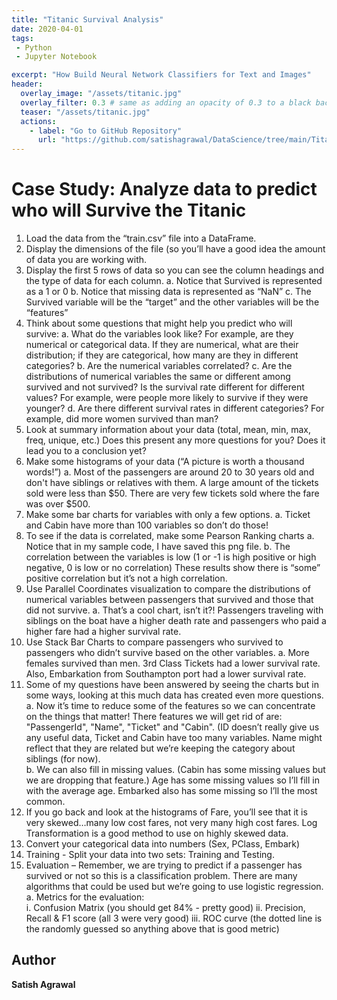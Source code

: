 ```yaml
---
title: "Titanic Survival Analysis"
date: 2020-04-01
tags:
 - Python
 - Jupyter Notebook

excerpt: "How Build Neural Network Classifiers for Text and Images"
header:
  overlay_image: "/assets/titanic.jpg"
  overlay_filter: 0.3 # same as adding an opacity of 0.3 to a black background
  teaser: "/assets/titanic.jpg"
  actions:
    - label: "Go to GitHub Repository"
      url: "https://github.com/satishagrawal/DataScience/tree/main/Titanic%20Survival%20Analysis"
---
```

# Case Study:  Analyze data to predict who will Survive the Titanic

1.	Load the data from the “train.csv” file into a DataFrame.
2.	Display the dimensions of the file (so you’ll have a good idea the amount of data you are working with.
3.	Display the first 5 rows of data so you can see the column headings and the type of data for each column.
a.	Notice that Survived is represented as a 1 or 0
b.	Notice that missing data is represented as “NaN”
c.	The Survived variable will be the “target” and the other variables will be the “features”
4.	Think about some questions that might help you predict who will survive:
a.	What do the variables look like? For example, are they numerical or categorical data. If they are numerical, what are their distribution; if they are categorical, how many are they in different categories?
b.	Are the numerical variables correlated?
c.	Are the distributions of numerical variables the same or different among survived and not survived? Is the survival rate different for different values? For example, were people more likely to survive if they were younger?
d.	Are there different survival rates in different categories? For example, did more women survived than man?
5.	Look at summary information about your data (total, mean, min, max, freq, unique, etc.)  Does this present any more questions for you?  Does it lead you to a conclusion yet?  
6.	Make some histograms of your data (“A picture is worth a thousand words!”)
a.	Most of the passengers are around 20 to 30 years old and don't have siblings or relatives with them. A large amount of the tickets sold were less than $50. There are very few tickets sold where the fare was over $500.
7.	Make some bar charts for variables with only a few options.
a.	Ticket and Cabin have more than 100 variables so don’t do those!
8.	To see if the data is correlated, make some Pearson Ranking charts
a.	Notice that in my sample code, I have saved this png file.
b.	The correlation between the variables is low (1 or -1 is high positive or high negative, 0 is low or no correlation)  These results show there is “some” positive correlation but it’s not a high correlation.
9.	 Use Parallel Coordinates visualization to compare the distributions of numerical variables between passengers that survived and those that did not survive.
a.	 That’s a cool chart, isn’t it?!  Passengers traveling with siblings on the boat have a higher death rate and passengers who paid a higher fare had a higher survival rate.  
10.	Use Stack Bar Charts to compare passengers who survived to passengers who didn’t survive based on the other variables.
a.	More females survived than men.  3rd Class Tickets had a lower survival rate.  Also, Embarkation from Southampton port had a lower survival rate.
11.	Some of my questions have been answered by seeing the charts but in some ways, looking at this much data has created even more questions.  
a.	Now it’s time to reduce some of the features so we can concentrate on the things that matter!  There features we will get rid of are:  "PassengerId", "Name", "Ticket" and "Cabin".  (ID doesn’t really give us any useful data, Ticket and Cabin have too many variables.  Name might reflect that they are related but we’re keeping the category about siblings (for now).  
b.	We can also fill in missing values.  (Cabin has some missing values but we are dropping that feature.)  Age has some missing values so I’ll fill in with the average age.  Embarked also has some missing so I’ll the most common.  
12.	If you go back and look at the histograms of Fare, you’ll see that it is very skewed…many low cost fares, not very many high cost fares.  Log Transformation is a good method to use on highly skewed data.  
13.	 Convert your categorical data into numbers (Sex, PClass, Embark)
14.	Training - Split your data into two sets:  Training and Testing.  
15.	 Evaluation – Remember, we are trying to predict if a passenger has survived or not so this is a classification problem.  There are many algorithms that could be used but we’re going to use logistic regression.  
a.	Metrics for the evaluation:  
i.	Confusion Matrix  (you should get 84% - pretty good)
ii.	Precision, Recall & F1 score (all 3 were very good)
iii.	ROC curve (the dotted line is the randomly guessed so anything above that is good metric)

## Author
**Satish Agrawal**
